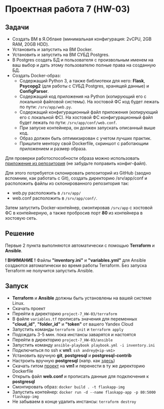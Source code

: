 # Проектная работа 7 (HW-03)

## Задачи

- Создать ВМ в Я.Облаке (минимальная конфигурация: 2vCPU, 2GB RAM, 20GB HDD).
- Установить и запустить на ВМ Docker.
- Установить и запустить на ВМ СУБД Postgres.
- В Postgres создать БД и пользователя с произвольным именем на ваш выбор и дать этому пользователю полные права на созданную БД.
- Создать Docker-образ:
  - Содержащий Python 3, а также библиотеки для него: **Flask**, **Psycopg2** (для работы с СУБД Postgres, хранящей данные) и **ConfigParser**.
  - Содержащий код приложения на Python (копирующий его с локальной файловой системы). На хостовой ФС код будет лежать по пути: `/srv/app/web.py`.
  - Содержащий конфигурационный файл приложения (копирующий его с локальной ФС). На хостовой ФС конфигурационный файл будет лежать по пути: `/srv/app/conf/web.conf`.
  - При запуске контейнера, он должен запускать описанный выше код.
  - Образ должен быть оптимизирован с учетом лучших практик.
  - Пришлите ментору свой Dockerfile, скриншот с работающим приложением и размер образа.

Для проверки работоспособности образа можно использовать [приложение из репозитория](https://github.com/SkillfactoryCoding/DEVOPS-praktikum_Docker) (не забудьте поправить конфиг-файл).

Для этого потребуется склонировать репозиторий из GitHub (заодно вспомним, как работать с Git), создать директорию /srv/app/conf и расположить файлы из склонированного репозитория так:

- web.py расположить в `/srv/app/`
- web.conf расположить в `/srv/app/conf/`.

Затем запустить Docker-контейнер, смонтировав `/srv/app` с хостовой ФС в контейнерную, а также пробросив порт **80** из контейнера в хостовую сеть.


## Решение

Первые 2 пункта выполняются автоматически с помощью **Terraform** и **Ansible**.

**! ВНИМАНИЕ !** Файлы **"inventory.ini"** и **"variables.yml"** для Ansible создаются автоматически во время работы Terraform. Без запуска Terraform не получится запустить Ansible.


## Запуск

- **Terraform** и **Ansible** должны быть установлены на вашей системе Linux.
- Скачать проект
- Перейти в директорию `project-7_HW-03/terraform`
- В файле `variables.tf` прописать значения для переменных **"cloud_id"**, **"folder_id"** и **"token"** от вашего Yandex Cloud
- Запустить команды `terraform init` и `terraform apply`
- Подождать 3-5 мин. пока инстансы заварятся и настоятся
- Перейти в директорию `project-7_HW-03/ansible`
- Запустить команду `ansible-playbook playbook.yml -i inventory.ini`
- Подключиться по ssh к **vm1**: `ssh andrey@<ip-vm1>`
- Установить вручную **git**, **postgresql** и **postgresql-contrib**
- Настроить вручную **postgresql** (напр. как [здесь](https://github.com/andryplekhanov/Dj_project#configure-postgresql))
- Скачать гитом [проект](https://github.com/SkillfactoryCoding/DEVOPS-praktikum_Docker) на **vm1** и перенести в ту же директорию Dockerfile
- Открыть файл **web.conf** и прописать данные для подключения к **postgresql**
- Смонтировать образ: `docker build . -t flaskapp-img`
- Запустить контейнер: `docker run -d --name flaskapp-app -p 80:5000 flaskapp-img`
- Не забываем в конце удалить инстансы: `terraform destroy`
